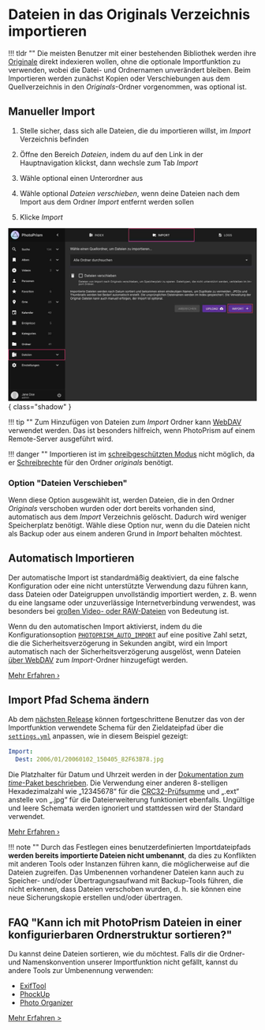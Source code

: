 # Dateien in das Originals Verzeichnis importieren #

!!! tldr ""
    Die meisten Benutzer mit einer bestehenden Bibliothek werden ihre [Originale](./indexing.md) direkt indexieren wollen, ohne die optionale Importfunktion zu verwenden, wobei die Datei- und Ordnernamen unverändert bleiben. 
    Beim Importieren werden zunächst Kopien oder Verschiebungen aus dem Quellverzeichnis in den *Originals*-Ordner vorgenommen, was optional ist.

## Manueller Import

1. Stelle sicher, dass sich alle Dateien, die du importieren willst, im *Import* Verzeichnis befinden

2. Öffne den Bereich *Dateien*, indem du auf den Link in der Hauptnavigation klickst, dann wechsle zum Tab *Import*

3. Wähle optional einen Unterordner aus

4. Wähle optional *Dateien verschieben*, wenn deine Dateien nach dem Import aus dem Ordner *Import* entfernt werden sollen

5. Klicke *Import*

![Screenshot](img/import-2503-german.jpg){ class="shadow" }

!!! tip ""
    Zum Hinzufügen von Dateien zum *Import* Ordner kann [WebDAV](webdav.md) verwendet werden.
    Das ist besonders hilfreich, wenn PhotoPrism auf einem Remote-Server ausgeführt wird.

!!! danger ""
    Importieren ist im [schreibgeschützten Modus](../settings/library.md) nicht möglich, da er [Schreibrechte](https://docs.photoprism.app/getting-started/troubleshooting/docker/#file-permissions) für den Ordner *originals* benötigt.    

### Option "Dateien Verschieben" ###

Wenn diese Option ausgewählt ist, werden Dateien, die in den Ordner *Originals* verschoben wurden oder dort bereits vorhanden sind,
automatisch aus dem *Import* Verzeichnis gelöscht.
Dadurch wird weniger Speicherplatz benötigt.
Wähle diese Option nur, wenn du die Dateien nicht als Backup oder aus einem anderen Grund in *Import* behalten möchtest.

## Automatisch Importieren ##
Der automatische Import ist standardmäßig deaktiviert, da eine falsche Konfiguration oder eine nicht unterstützte Verwendung dazu führen kann, dass Dateien oder Dateigruppen unvollständig importiert werden, z. B. wenn du eine langsame oder unzuverlässige Internetverbindung verwendest, was besonders bei [großen Video- oder RAW-Dateien](https://github.com/photoprism/photoprism/issues/4310) von Bedeutung ist.

Wenn du den automatischen Import aktivierst, indem du die Konfigurationsoption [`PHOTOPRISM_AUTO_IMPORT`](https://docs.photoprism.app/getting-started/config-options#indexing) auf eine positive Zahl setzt, die die Sicherheitsverzögerung in Sekunden angibt, wird ein Import automatisch nach der Sicherheitsverzögerung ausgelöst, wenn Dateien [über WebDAV](../sync/webdav.md) zum *Import*-Ordner hinzugefügt werden.

[Mehr Erfahren ›](https://docs.photoprism.app/getting-started/config-options#indexing)

## Import Pfad Schema ändern

Ab dem [nächsten Release](https://docs.photoprism.app/release-notes/) können fortgeschrittene Benutzer das von der Importfunktion verwendete Schema für den Zieldateipfad über die [`settings.yml`](https://docs.photoprism.app/getting-started/config-files/settings/#media-library) anpassen, wie in diesem Beispiel gezeigt:

```yaml
Import:
  Dest: 2006/01/20060102_150405_82F63B78.jpg
```

Die Platzhalter für Datum und Uhrzeit werden in der [Dokumentation zum *time*-Paket beschrieben](https://pkg.go.dev/time#Layout). Die Verwendung einer anderen 8-stelligen Hexadezimalzahl wie „12345678“ für die [CRC32-Prüfsumme](https://en.wikipedia.org/wiki/Cyclic_redundancy_check) und „.ext“ anstelle von „.jpg“ für die Dateierweiterung funktioniert ebenfalls. Ungültige und leere Schemata werden ignoriert und stattdessen wird der Standard verwendet.

[Mehr Erfahren ›](https://docs.photoprism.app/getting-started/config-files/settings/#media-library)

!!! note ""
    Durch das Festlegen eines benutzerdefinierten Importdateipfads **werden bereits importierte Dateien nicht umbenannt**, da dies zu Konflikten mit anderen Tools oder Instanzen führen kann, die möglicherweise auf die Dateien zugreifen. Das Umbenennen vorhandener Dateien kann auch zu Speicher- und/oder Übertragungsaufwand mit Backup-Tools führen, die nicht erkennen, dass Dateien verschoben wurden, d. h. sie können eine neue Sicherungskopie erstellen und/oder übertragen.

## FAQ "Kann ich mit PhotoPrism Dateien in einer konfigurierbaren Ordnerstruktur sortieren?"
Du kannst deine Dateien sortieren, wie du möchtest. Falls dir die Ordner- und Namenskonvention unserer Importfunktion nicht gefällt,
kannst du andere Tools zur Umbenennung verwenden:

* [ExifTool](https://ninedegreesbelow.com/photography/exiftool-commands.html#rename)
* [PhockUp](https://github.com/ivandokov/phockup)
* [Photo Organizer](https://www.systweak.com/photo-organizer)

[Mehr Erfahren >](https://docs.photoprism.app/getting-started/faq/#can-i-use-photoprism-to-sort-files-into-a-configurable-folder-structure)